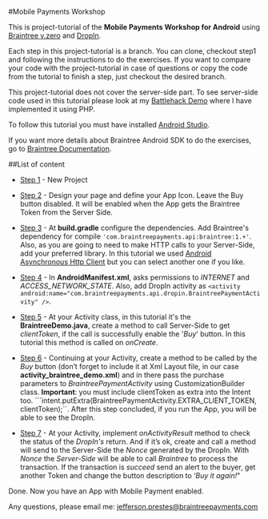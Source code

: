 #Mobile Payments Workshop

This is project-tutorial of the **Mobile Payments Workshop for Android** using [Braintree v.zero](https://www.braintreepayments.com/v.zero) and [DropIn](https://developers.braintreepayments.com/android+php/guides/drop-in).

Each step in this project-tutorial is a branch. You can clone, checkout step1 and following the instructions to do the exercises. If you want to compare your code with the project-tutorial in case of questions or copy the code from the tutorial to finish a step, just checkout the desired branch.

This project-tutorial does not cover the server-side part. To see server-side code used in this tutorial please look at my [Battlehack Demo](https://github.com/jeffprestes/bhdemo) where I have implemented it using PHP.

To follow this tutorial you must have installed [Android Studio](https://guides.cocoapods.org/using/getting-started.html). 

If you want more details about Braintree Android SDK to do the exercises, go to [Braintree Documentation](https://developers.braintreepayments.com/android+php/start/hello-client).

  
##List of content

* [Step 1](https://github.com/jeffprestes/AndroidVZeroDemo/tree/step1) - New Project

* [Step 2](https://github.com/jeffprestes/AndroidVZeroDemo/tree/step2) - Design your page and define your App Icon. Leave the Buy button disabled. It will be enabled when the App gets the Braintree Token from the Server Side.


* [Step 3](https://github.com/jeffprestes/AndroidVZeroDemo/tree/step3) - At **build.gradle** configure the dependencies. Add Braintree's dependency for compile ```'com.braintreepayments.api:braintree:1.+'```. Also, as you are going to need to make HTTP calls to your Server-Side, add your preferred library. In this tutorial we used [Android Asynchronous Http Client](loopj.com/android-async-http/) but you can select another one if you like.


* [Step 4](https://github.com/jeffprestes/AndroidVZeroDemo/tree/step4) - In **AndroidManifest.xml**, asks permissions to *INTERNET* and *ACCESS_NETWORK_STATE*. Also, add  DropIn activity as ```<activity android:name="com.braintreepayments.api.dropin.BraintreePaymentActivity" />```.


* [Step 5](https://github.com/jeffprestes/AndroidVZeroDemo/tree/step5) - At your Activity class, in this tutorial it's the **BraintreeDemo.java**, create a method to call Server-Side to get *clientToken*, if the call is successfully enable the '*Buy*' button. In this tutorial this method is called on *onCreate*.


* [Step 6](https://github.com/jeffprestes/AndroidVZeroDemo/tree/step6) - Continuing at your Activity, create a method to be called by the *Buy* button (don’t forget to include it at Xml Layout file, in our case **activity_braintree_demo.xml**) and in there pass the purchase parameters to *BraintreePaymentActivity* using CustomizationBuilder class. **Important**: you must include clientToken as extra into the Intent too. ```intent.putExtra(BraintreePaymentActivity.EXTRA_CLIENT_TOKEN, clientToken);``. After this step concluded, if you run the App, you will be able to see the DropIn.


* [Step 7](https://github.com/jeffprestes/AndroidVZeroDemo/tree/step7) - At your Activity, implement *onActivityResult* method to check the status of the *DropIn's* return. And if it’s ok, create and call a method will send to the Server-Side the *Nonce* generated by the DropIn. With *Nonce* the *Server-Side* will be able to call *Braintree* to process the transaction. If the transaction is *succeed* send an alert to the buyer, get another Token and change the button description to ‘*Buy it again!*"





Done.
Now you have an App with Mobile Payment enabled.

Any questions, please email me: <jefferson.prestes@braintreepayments.com>